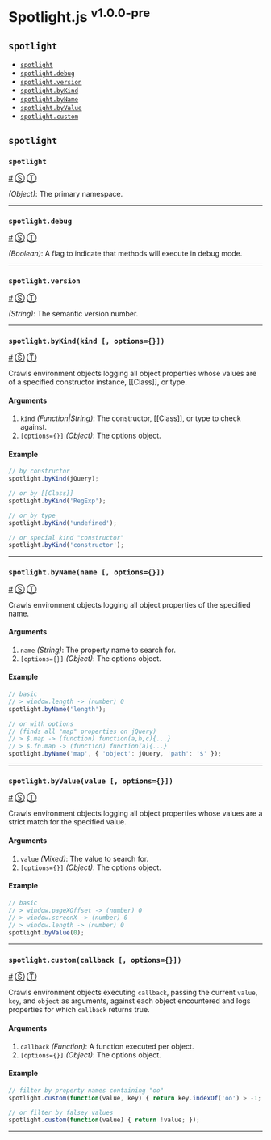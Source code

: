 # Spotlight.js <sup>v1.0.0-pre</sup>

<!-- div -->


<!-- div -->

## <a id="toc"></a>`spotlight`
* [`spotlight`](#spotlight)
* [`spotlight.debug`](#spotlightdebug)
* [`spotlight.version`](#spotlightversion)
* [`spotlight.byKind`](#spotlightbykindkind--options)
* [`spotlight.byName`](#spotlightbynamename--options)
* [`spotlight.byValue`](#spotlightbyvaluevalue--options)
* [`spotlight.custom`](#spotlightcustomcallback--options)

<!-- /div -->


<!-- /div -->


<!-- div -->


<!-- div -->

## `spotlight`

<!-- div -->


<!-- div -->

### <a id="spotlight"></a>`spotlight`
<a href="#spotlight">#</a> [&#x24C8;](https://github.com/bestiejs/spotlight/blob/master/spotlight.js#L681 "View in source") [&#x24C9;][1]

*(Object)*: The primary namespace.

* * *

<!-- /div -->


<!-- div -->


<!-- div -->

### <a id="spotlightdebug"></a>`spotlight.debug`
<a href="#spotlightdebug">#</a> [&#x24C8;](https://github.com/bestiejs/spotlight/blob/master/spotlight.js#L689 "View in source") [&#x24C9;][1]

*(Boolean)*: A flag to indicate that methods will execute in debug mode.

* * *

<!-- /div -->


<!-- div -->


<!-- div -->

### <a id="spotlightversion"></a>`spotlight.version`
<a href="#spotlightversion">#</a> [&#x24C8;](https://github.com/bestiejs/spotlight/blob/master/spotlight.js#L698 "View in source") [&#x24C9;][1]

*(String)*: The semantic version number.

* * *

<!-- /div -->


<!-- div -->


<!-- div -->

### <a id="spotlightbykindkind--options"></a>`spotlight.byKind(kind [, options={}])`
<a href="#spotlightbykindkind--options">#</a> [&#x24C8;](https://github.com/bestiejs/spotlight/blob/master/spotlight.js#L609 "View in source") [&#x24C9;][1]

Crawls environment objects logging all object properties whose values are of a specified constructor instance, [[Class]], or type.

#### Arguments
1. `kind` *(Function|String)*: The constructor, [[Class]], or type to check against.
2. `[options={}]` *(Object)*: The options object.

#### Example
~~~ js
// by constructor
spotlight.byKind(jQuery);

// or by [[Class]]
spotlight.byKind('RegExp');

// or by type
spotlight.byKind('undefined');

// or special kind "constructor"
spotlight.byKind('constructor');
~~~

* * *

<!-- /div -->


<!-- div -->


<!-- div -->

### <a id="spotlightbynamename--options"></a>`spotlight.byName(name [, options={}])`
<a href="#spotlightbynamename--options">#</a> [&#x24C8;](https://github.com/bestiejs/spotlight/blob/master/spotlight.js#L631 "View in source") [&#x24C9;][1]

Crawls environment objects logging all object properties of the specified name.

#### Arguments
1. `name` *(String)*: The property name to search for.
2. `[options={}]` *(Object)*: The options object.

#### Example
~~~ js
// basic
// > window.length -> (number) 0
spotlight.byName('length');

// or with options
// (finds all "map" properties on jQuery)
// > $.map -> (function) function(a,b,c){...}
// > $.fn.map -> (function) function(a){...}
spotlight.byName('map', { 'object': jQuery, 'path': '$' });
~~~

* * *

<!-- /div -->


<!-- div -->


<!-- div -->

### <a id="spotlightbyvaluevalue--options"></a>`spotlight.byValue(value [, options={}])`
<a href="#spotlightbyvaluevalue--options">#</a> [&#x24C8;](https://github.com/bestiejs/spotlight/blob/master/spotlight.js#L650 "View in source") [&#x24C9;][1]

Crawls environment objects logging all object properties whose values are a strict match for the specified value.

#### Arguments
1. `value` *(Mixed)*: The value to search for.
2. `[options={}]` *(Object)*: The options object.

#### Example
~~~ js
// basic
// > window.pageXOffset -> (number) 0
// > window.screenX -> (number) 0
// > window.length -> (number) 0
spotlight.byValue(0);
~~~

* * *

<!-- /div -->


<!-- div -->


<!-- div -->

### <a id="spotlightcustomcallback--options"></a>`spotlight.custom(callback [, options={}])`
<a href="#spotlightcustomcallback--options">#</a> [&#x24C8;](https://github.com/bestiejs/spotlight/blob/master/spotlight.js#L670 "View in source") [&#x24C9;][1]

Crawls environment objects executing `callback`, passing the current `value`, `key`, and `object` as arguments, against each object encountered and logs properties for which `callback` returns true.

#### Arguments
1. `callback` *(Function)*: A function executed per object.
2. `[options={}]` *(Object)*: The options object.

#### Example
~~~ js
// filter by property names containing "oo"
spotlight.custom(function(value, key) { return key.indexOf('oo') > -1; });

// or filter by falsey values
spotlight.custom(function(value) { return !value; });
~~~

* * *

<!-- /div -->


<!-- /div -->


<!-- /div -->


  [1]: #toc "Jump back to the TOC."
